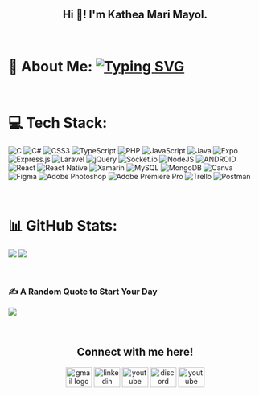 <h2 align="center">Hi 👋! I'm Kathea Mari Mayol.</h2>

<br/>

# 💫 About Me: <a href="https://git.io/typing-svg"><img src="https://readme-typing-svg.herokuapp.com?font=Fira+Code&pause=1000&color=000000&vCenter=true&width=439&height=18&lines=I+am+an+IT+student.;I+am+an+aspiring+Web+Developer.;I+am+a+Startup+Enthusiast.;I+am+a+Dreamer.;I+love+to+code+in+general!" alt="Typing SVG" /></a>

<br/>

# 💻 Tech Stack:
![C](https://img.shields.io/badge/c-%2300599C.svg?style=for-the-badge&logo=c&logoColor=white) ![C#](https://img.shields.io/badge/c%23-%23239120.svg?style=for-the-badge&logo=c-sharp&logoColor=white) ![CSS3](https://img.shields.io/badge/css3-%231572B6.svg?style=for-the-badge&logo=css3&logoColor=white) ![TypeScript](https://img.shields.io/badge/typescript-%23007ACC.svg?style=for-the-badge&logo=typescript&logoColor=white) ![PHP](https://img.shields.io/badge/php-%23777BB4.svg?style=for-the-badge&logo=php&logoColor=white) ![JavaScript](https://img.shields.io/badge/javascript-%23323330.svg?style=for-the-badge&logo=javascript&logoColor=%23F7DF1E) ![Java](https://img.shields.io/badge/java-%23ED8B00.svg?style=for-the-badge&logo=java&logoColor=white) ![Expo](https://img.shields.io/badge/expo-1C1E24?style=for-the-badge&logo=expo&logoColor=#D04A37) ![Express.js](https://img.shields.io/badge/express.js-%23404d59.svg?style=for-the-badge&logo=express&logoColor=%2361DAFB) ![Laravel](https://img.shields.io/badge/laravel-%23FF2D20.svg?style=for-the-badge&logo=laravel&logoColor=white) ![jQuery](https://img.shields.io/badge/jquery-%230769AD.svg?style=for-the-badge&logo=jquery&logoColor=white) ![Socket.io](https://img.shields.io/badge/Socket.io-black?style=for-the-badge&logo=socket.io&badgeColor=010101) ![NodeJS](https://img.shields.io/badge/node.js-6DA55F?style=for-the-badge&logo=node.js&logoColor=white) ![ANDROID](https://img.shields.io/badge/android-%2320232a.svg?style=for-the-badge&logo=android&logoColor=%a4c639) ![React](https://img.shields.io/badge/react-%2320232a.svg?style=for-the-badge&logo=react&logoColor=%2361DAFB) ![React Native](https://img.shields.io/badge/react_native-%2320232a.svg?style=for-the-badge&logo=react&logoColor=%2361DAFB) ![Xamarin](https://img.shields.io/badge/Xamarin-3199DC?style=for-the-badge&logo=xamarin&logoColor=white) ![MySQL](https://img.shields.io/badge/mysql-%2300f.svg?style=for-the-badge&logo=mysql&logoColor=white) ![MongoDB](https://img.shields.io/badge/MongoDB-%234ea94b.svg?style=for-the-badge&logo=mongodb&logoColor=white) ![Canva](https://img.shields.io/badge/Canva-%2300C4CC.svg?style=for-the-badge&logo=Canva&logoColor=white) 	![Figma](https://img.shields.io/badge/figma-%23F24E1E.svg?style=for-the-badge&logo=figma&logoColor=white) ![Adobe Photoshop](https://img.shields.io/badge/adobephotoshop-%2331A8FF.svg?style=for-the-badge&logo=adobephotoshop&logoColor=white) ![Adobe Premiere Pro](https://img.shields.io/badge/Adobe%20Premiere%20Pro-9999FF.svg?style=for-the-badge&logo=Adobe%20Premiere%20Pro&logoColor=white) ![Trello](https://img.shields.io/badge/Trello-%23026AA7.svg?style=for-the-badge&logo=Trello&logoColor=white) ![Postman](https://img.shields.io/badge/Postman-FF6C37?style=for-the-badge&logo=postman&logoColor=white)

<br/>

# 📊 GitHub Stats:
![](https://github-readme-stats.vercel.app/api?username=Katteu&theme=dark&hide_border=false&include_all_commits=true&count_private=true)
![](https://github-readme-stats.vercel.app/api/top-langs/?username=Katteu&theme=dark&hide_border=false&include_all_commits=true&count_private=true&layout=compact)

<br/>

### ✍️ A Random Quote to Start Your Day
![](https://quotes-github-readme.vercel.app/api?type=horizontal&theme=dark)

<br/>

<h2 align="center">Connect with me here!</h2>
<div  align="center">
<a  href="#Gmail:katheamari@gmail.com"  target="_blank">
<img  src="https://raw.githubusercontent.com/maurodesouza/profile-readme-generator/master/src/assets/icons/social/gmail/default.svg"  width="52"  height="40"  alt="gmail logo"  /></a>
<a  href="https://www.linkedin.com/in/kathea-mayol/"  target="_blank">
<img  src="https://raw.githubusercontent.com/maurodesouza/profile-readme-generator/master/src/assets/icons/social/linkedin/default.svg"  width="52"  height="40"  alt="linkedin logo"  /></a>
<a  href="#Skype:katheamari@gmail.com"  target="_blank">
<img  src="https://upload.wikimedia.org/wikipedia/commons/c/c3/Microsoft_Skype_for_Business_logo.svg"  width="52"  height="40"  alt="youtube logo"  /></a>
<a  href="https://discordapp.com/users/601791377206018069"  target="_blank">
<img  src="https://raw.githubusercontent.com/maurodesouza/profile-readme-generator/master/src/assets/icons/social/discord/default.svg"  width="52"  height="40"  alt="discord logo"  /></a>
<a  href="https://www.youtube.com/channel/UCTodPczxTGi26t9Eufv5L9g"  target="_blank">
<img  src="https://raw.githubusercontent.com/maurodesouza/profile-readme-generator/master/src/assets/icons/social/youtube/default.svg"  width="52"  height="40"  alt="youtube logo"  /></a>
</div>


<!-- Proudly created with GPRM ( https://gprm.itsvg.in ) -->
